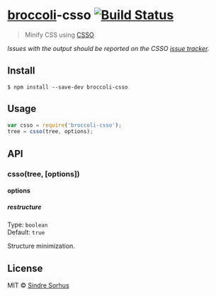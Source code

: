 # [broccoli](https://github.com/joliss/broccoli)-csso [![Build Status](https://travis-ci.org/sindresorhus/broccoli-csso.svg?branch=master)](https://travis-ci.org/sindresorhus/broccoli-csso)

> Minify CSS using [CSSO](http://en.bem.info/tools/optimizers/csso/)

*Issues with the output should be reported on the CSSO [issue tracker](https://github.com/css/csso/issues).*


## Install

```
$ npm install --save-dev broccoli-csso
```


## Usage

```js
var csso = require('broccoli-csso');
tree = csso(tree, options);
```


## API

### csso(tree, [options])

#### options

##### restructure

Type: `boolean`  
Default: `true`

Structure minimization.


## License

MIT © [Sindre Sorhus](http://sindresorhus.com)
